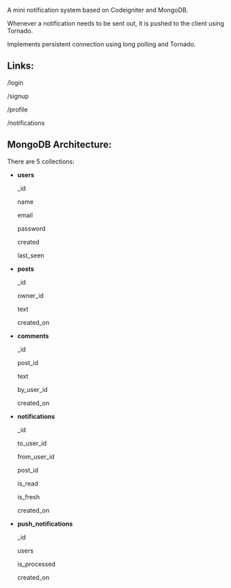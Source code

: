 A mini notification system based on Codeigniter and MongoDB.

Whenever a notification needs to be sent out, it is pushed to the client using Tornado.

Implements persistent connection using long polling and Tornado.


Links:
------

/login

/signup

/profile

/notifications



MongoDB Architecture:
---------------------

There are 5 collections:

- <b>users</b>

  _id

  name
  
  email
  
  password
  
  created
  
  last_seen


- <b>posts</b>
  
  _id
  
  owner_id
  
  text
  
  created_on


- <b>comments</b>
  
  _id
  
  post_id
  
  text
  
  by_user_id
  
  created_on


- <b>notifications</b>
  
  _id
  
  to_user_id
  
  from_user_id
  
  post_id
  
  is_read
  
  is_fresh
  
  created_on


- <b>push_notifications</b>
  
  _id
  
  users
  
  is_processed
  
  created_on
